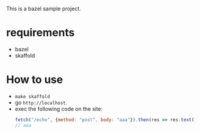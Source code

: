This is a bazel sample project.

# requirements

- bazel
- skaffold

# How to use

- `make skaffold`
- go `http://localhost`.
- exec the following code on the site:
  ```js
  fetch("/echo", {method: "post", body: "aaa"}).then(res => res.text()).then(text => console.log(text))
  // aaa
  ```
